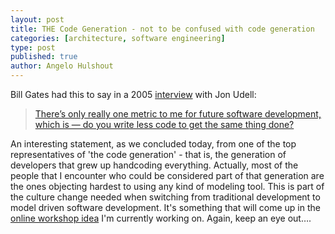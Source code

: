```yaml
---
layout: post
title: THE Code Generation - not to be confused with code generation
categories: [architecture, software engineering]
type: post
published: true
author: Angelo Hulshout
---
```


Bill Gates had this to say in a 2005
[interview](http://weblog.infoworld.com/udell/2005/09/15.html#a1302) with Jon
Udell:

> [There’s only really one metric to me for future software development, which
is — do you write less code to get the same thing
done?](http://lesscode.org/2005/09/20/bill-gates)

An interesting statement, as we concluded today, from one of the top
representatives of 'the code generation' - that is, the generation of
developers that grew up handcoding everything. Actually, most of the people
that I encounter who could be considered part of that generation are the ones
objecting hardest to using any kind of modeling tool. This is part of the
culture change needed when switching from traditional development to model
driven software development. It's something that will come up in the [online
workshop idea](http://blog.hulshout.nl/archives/30-Defining-a-language.html)
I'm currently working on. Again, keep an eye out….

